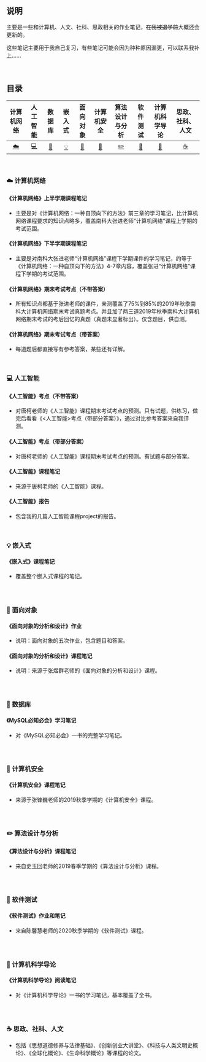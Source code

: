 ## 说明

主要是一些和计算机、人文、社科、思政相关的作业笔记，~~在我被退学前~~大概还会更新的。

这些笔记主要用于我自己复习，有些笔记可能会因为种种原因漏更，可以联系我补上......

<br>

## 目录

| 计算机网络 | 人工智能 | 数据库 |嵌入式|面向对象|计算机安全|算法设计与分析| 软件测试|计算机科学导论|思政、社科、人文|
| :---: | :----: | :---: | :----: | :----: | :----: | :----: | :----: | :----: | :----: |
| [:cloud:](#cloud-计算机网络) | [:computer:](#computer-人工智能) | [:floppy_disk:](#floppy_disk-数据库)| [:bulb:](#bulb-嵌入式) |[:art:](#art-面向对象)| [:wrench:](#wrench-计算机安全) |[:pencil2:](#pencil2-算法设计与分析)|[:watermelon:](#watermelon-软件测试) |[:memo:](#memo-计算机科学导论)|[:coffee:](#coffee-思政社科人文)|

<br>

### :cloud: 计算机网络

#### 《计算机网络》上半学期课程笔记
- 主要是对《计算机网络：一种自顶向下的方法》前三章的学习笔记，比计算机网络课程要求的知识点略多，覆盖南科大张进老师“计算机网络”课程上学期的考试范围。

#### 《计算机网络》下半学期课程笔记
- 主要是对南科大张进老师“计算机网络”课程下学期课件的学习笔记，约等于《计算机网络：一种自顶向下的方法》4-7章内容，覆盖张进“计算机网络”课程下学期的考试范围。

#### 《计算机网络》期末考试考点（不带答案）
- 所有知识点都基于张进老师的课件，亲测覆盖了75%到85%的2019年秋季南科大计算机网络期末考试真题考点。并且加了两三道2019年秋季南科大计算机网络期末考试的考后回忆的真题（真题未显著标出）。仅含题目，供自测。

#### 《计算机网络》期末考试考点（带答案）

- 每道题后都直接写有参考答案，某些还有详解。

<br>

### :computer: 人工智能

#### 《人工智能》考点（不带答案）

- 对唐柯老师的《人工智能》课程期末考试考点的预测。只有试题，供练习，做完后看看《<人工智能>考点（带部分答案）》，通过对比参考答案来自我评测。

#### 《人工智能》考点（带部分答案）

- 对唐柯老师的《人工智能》课程期末考试考点的预测。有试题与部分答案。

#### 《人工智能》课程笔记
- 来源于唐柯老师的《人工智能》课程。

#### 《人工智能》报告
- 包含我的几篇人工智能课程project的报告。

<br>

### :bulb: 嵌入式

#### 《嵌入式》课程笔记
- 覆盖整个嵌入式课程的笔记。

### <br>

### :art: 面向对象

#### 《面向对象的分析和设计》作业  
- 说明：面向对象的五次作业，包含题目和答案。

#### 《面向对象的分析和设计》课程笔记
- 说明：来源于张煜群老师的《面向对象的分析和设计》课程。

### <br>

### :floppy_disk: 数据库

#### 《MySQL必知必会》学习笔记
- 对《MySQL必知必会》一书的完整学习笔记。

### <br>

### :wrench: 计算机安全

#### 《计算机安全》课程笔记
- 来源于张锋巍老师的2019秋季学期的《计算机安全》课程。

### <br>

### :pencil2: 算法设计与分析

#### 《算法设计与分析》课程笔记
- 来自史玉回老师的2019春季学期的《算法设计与分析》课程。

### <br>

### :watermelon: 软件测试

#### 《软件测试》作业和笔记

- 来自陈馨慧老师的2020秋季学期的《软件测试》课程。

### <br>

### :memo: 计算机科学导论

#### 《计算机科学导论》阅读笔记

- 对《计算机科学导论》一书的学习笔记，基本覆盖了全书。

### <br>

### :coffee: 思政、社科、人文

- 包括《思想道德修养与法律基础》、《创新创业大讲堂》、《科技与人类文明史概论》、《全球化概论》、《生命科学概论》等课程的论文。